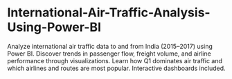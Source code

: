 # International-Air-Traffic-Analysis-Using-Power-BI
Analyze international air traffic data to and from India (2015–2017) using Power BI. Discover trends in passenger flow, freight volume, and airline performance through visualizations. Learn how Q1 dominates air traffic and which airlines and routes are most popular. Interactive dashboards included.
